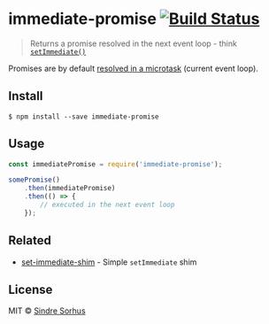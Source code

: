 # immediate-promise [![Build Status](https://travis-ci.org/sindresorhus/immediate-promise.svg?branch=master)](https://travis-ci.org/sindresorhus/immediate-promise)

> Returns a promise resolved in the next event loop - think [`setImmediate()`](https://nodejs.org/api/timers.html#timers_setimmediate_callback_arg)

Promises are by default [resolved in a microtask](https://jakearchibald.com/2015/tasks-microtasks-queues-and-schedules/) (current event loop).


## Install

```
$ npm install --save immediate-promise
```


## Usage

```js
const immediatePromise = require('immediate-promise');

somePromise()
	.then(immediatePromise)
	.then(() => {
		// executed in the next event loop
	});
```


## Related

- [set-immediate-shim](https://github.com/sindresorhus/set-immediate-shim) - Simple `setImmediate` shim


## License

MIT © [Sindre Sorhus](http://sindresorhus.com)
